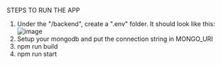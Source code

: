 STEPS TO RUN THE APP
1. Under the "/backend", create a ".env" folder. It should look like this:
![image](https://github.com/user-attachments/assets/d5c7fb49-f3e7-4d92-9342-bb48cd3ff315)
2. Setup your mongodb and put the connection string in MONGO_URI
2. npm run build
3. npm run start
